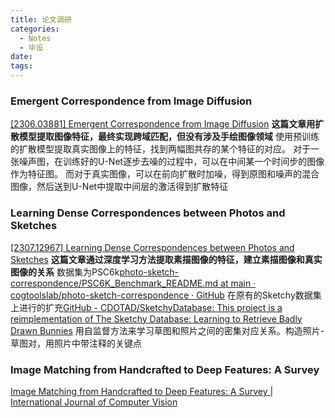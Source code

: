 ```yaml
---
title: 论文调研
categories:
  - Notes
  - 毕设
date:
tags:
---
```

### Emergent Correspondence from Image Diffusion
[[2306.03881] Emergent Correspondence from Image Diffusion](https://ar5iv.labs.arxiv.org/html/2306.03881?_immersive_translate_auto_translate=1) 
**这篇文章用扩散模型提取图像特征，最终实现跨域匹配，但没有涉及手绘图像领域**
使用预训练的扩散模型提取真实图像上的特征，找到两幅图共存的某个特征的对应。
对于一张噪声图，在训练好的U-Net逐步去噪的过程中，可以在中间某一个时间步的图像作为特征图。
而对于真实图像，可以在前向扩散时加噪，得到原图和噪声的混合图像，然后送到U-Net中提取中间层的激活得到扩散特征

### Learning Dense Correspondences between Photos and Sketches
[[2307.12967] Learning Dense Correspondences between Photos and Sketches](https://ar5iv.labs.arxiv.org/html/2307.12967?_immersive_translate_auto_translate=1) 
**这篇文章通过深度学习方法提取素描图像的特征，建立素描图像和真实图像的关系**
数据集为PSC6k[photo-sketch-correspondence/PSC6K\_Benchmark\_README.md at main · cogtoolslab/photo-sketch-correspondence · GitHub](https://github.com/cogtoolslab/photo-sketch-correspondence/blob/main/PSC6K_Benchmark_README.md) 
在原有的Sketchy数据集上进行的扩充[GitHub - CDOTAD/SketchyDatabase: This project is a reimplementation of The Sketchy Database: Learning to Retrieve Badly Drawn Bunnies](https://github.com/CDOTAD/SketchyDatabase?tab=readme-ov-file)
用自监督方法来学习草图和照片之间的密集对应关系。构造照片-草图对，用照片中带注释的关键点

### Image Matching from Handcrafted to Deep Features: A Survey
[Image Matching from Handcrafted to Deep Features: A Survey | International Journal of Computer Vision](https://link.springer.com/article/10.1007/s11263-020-01359-2)
